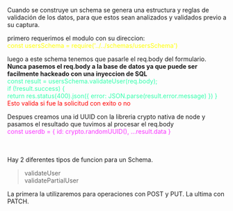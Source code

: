 Cuando se construye un schema se genera una estructura y reglas de validación de los datos, para que estos sean analizados y validados previo a su captura.

<!--!            COMO USARLO👇            -->
primero requerimos el modulo con su direccion:
<br>
<font color="yellow">
    const usersSchema = require('../../schemas/usersSchema')
</font>
<br>

luego a este schema tenemos que pasarle el req.body del formulario. <strong>Nunca pasemos el req.body a la base de datos ya que puede ser facilmente hackeado con una inyeccion de SQL</strong>
<br>
<font color="33FFAC">
  const result = usersSchema.validateUser(req.body); <br>
  if (!result.success) { <br>
    return res.status(400).json({ error: JSON.parse(result.error.message) })
  } <font color="red">Esto valida si fue la solicitud con exito o no</font>
</font>
<br>

Despues creamos una id UUID con la libreria crypto nativa de node y pasamos el resultado que tuvimos al procesar el req.body
<br>
<font color="F933FF">
  const userdb = {
    id: crypto.randomUUID(),
    ...result.data
  }
</font>
<br><br><br>

Hay 2 diferentes tipos de funcion para un Schema.<br>
<font color="black">
> validateUser <br>
> validatePartialUser
</font>

La primera la utilizaremos para operaciones con POST y PUT. La ultima con PATCH.